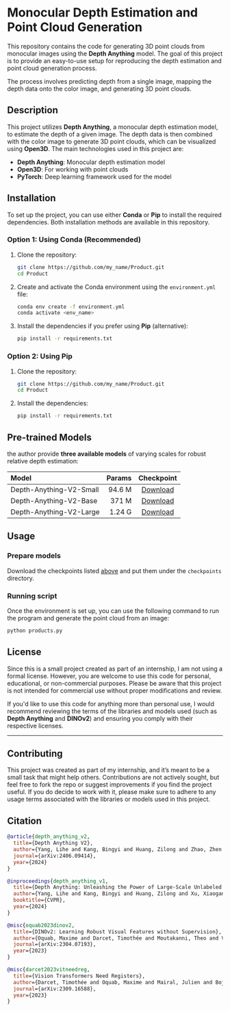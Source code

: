 # Monocular Depth Estimation and Point Cloud Generation

This repository contains the code for generating 3D point clouds from monocular images using the **Depth Anything** model. The goal of this project is to provide an easy-to-use setup for reproducing the depth estimation and point cloud generation process.

The process involves predicting depth from a single image, mapping the depth data onto the color image, and generating 3D point clouds.

## Description

This project utilizes **Depth Anything**, a monocular depth estimation model, to estimate the depth of a given image. The depth data is then combined with the color image to generate 3D point clouds, which can be visualized using **Open3D**. The main technologies used in this project are:

- **Depth Anything**: Monocular depth estimation model
- **Open3D**: For working with point clouds
- **PyTorch**: Deep learning framework used for the model

## Installation

To set up the project, you can use either **Conda** or **Pip** to install the required dependencies. Both installation methods are available in this repository.

### Option 1: Using Conda (Recommended)

1. Clone the repository:

    ```bash
    git clone https://github.com/my_name/Product.git
    cd Product
    ```

2. Create and activate the Conda environment using the `environment.yml` file:

    ```bash
    conda env create -f environment.yml
    conda activate <env_name>
    ```

3. Install the dependencies if you prefer using **Pip** (alternative):

    ```bash
    pip install -r requirements.txt
    ```

### Option 2: Using Pip

1. Clone the repository:

    ```bash
    git clone https://github.com/my_name/Product.git
    cd Product
    ```

2. Install the dependencies:

    ```bash
    pip install -r requirements.txt
    ```

## Pre-trained Models

the author provide **three available models** of varying scales for robust relative depth estimation:

| Model | Params | Checkpoint |
|:-|-:|:-:|
| Depth-Anything-V2-Small | 94.6 M | [Download](https://huggingface.co/depth-anything/Depth-Anything-V2-Small/resolve/main/depth_anything_v2_vits.pth?download=true) |
| Depth-Anything-V2-Base | 371 M | [Download](https://huggingface.co/depth-anything/Depth-Anything-V2-Base/resolve/main/depth_anything_v2_vitb.pth?download=true) |
| Depth-Anything-V2-Large | 1.24 G | [Download](https://huggingface.co/depth-anything/Depth-Anything-V2-Large/resolve/main/depth_anything_v2_vitl.pth?download=true) |

## Usage

### Prepare models

Download the checkpoints listed [above](#pre-trained-models) and put them under the `checkpoints` directory.

### Running script

Once the environment is set up, you can use the following command to run the program and generate the point cloud from an image:

```bash
python products.py
```

## License

Since this is a small project created as part of an internship, I am not using a formal license. However, you are welcome to use this code for personal, educational, or non-commercial purposes. Please be aware that this project is not intended for commercial use without proper modifications and review.

If you'd like to use this code for anything more than personal use, I would recommend reviewing the terms of the libraries and models used (such as **Depth Anything** and **DINOv2**) and ensuring you comply with their respective licenses.

---

## Contributing

This project was created as part of my internship, and it’s meant to be a small task that might help others. Contributions are not actively sought, but feel free to fork the repo or suggest improvements if you find the project useful. If you do decide to work with it, please make sure to adhere to any usage terms associated with the libraries or models used in this project.


## Citation

```bibtex
@article{depth_anything_v2,
  title={Depth Anything V2},
  author={Yang, Lihe and Kang, Bingyi and Huang, Zilong and Zhao, Zhen and Xu, Xiaogang and Feng, Jiashi and Zhao, Hengshuang},
  journal={arXiv:2406.09414},
  year={2024}
}

@inproceedings{depth_anything_v1,
  title={Depth Anything: Unleashing the Power of Large-Scale Unlabeled Data},
  author={Yang, Lihe and Kang, Bingyi and Huang, Zilong and Xu, Xiaogang and Feng, Jiashi and Zhao, Hengshuang},
  booktitle={CVPR},
  year={2024}
}

@misc{oquab2023dinov2,
  title={DINOv2: Learning Robust Visual Features without Supervision},
  author={Oquab, Maxime and Darcet, Timothée and Moutakanni, Theo and Vo, Huy V. and Szafraniec, Marc and Khalidov, Vasil and Fernandez, Pierre and Haziza, Daniel and Massa, Francisco and El-Nouby, Alaaeldin and Howes, Russell and Huang, Po-Yao and Xu, Hu and Sharma, Vasu and Li, Shang-Wen and Galuba, Wojciech and Rabbat, Mike and Assran, Mido and Ballas, Nicolas and Synnaeve, Gabriel and Misra, Ishan and Jegou, Herve and Mairal, Julien and Labatut, Patrick and Joulin, Armand and Bojanowski, Piotr},
  journal={arXiv:2304.07193},
  year={2023}
}

@misc{darcet2023vitneedreg,
  title={Vision Transformers Need Registers},
  author={Darcet, Timothée and Oquab, Maxime and Mairal, Julien and Bojanowski, Piotr},
  journal={arXiv:2309.16588},
  year={2023}
}
```

